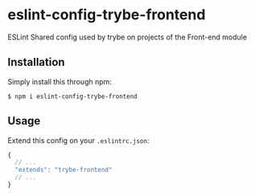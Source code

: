 # eslint-config-trybe-frontend

ESLint Shared config used by trybe on projects of the Front-end module

## Installation

Simply install this through npm:

```shell
$ npm i eslint-config-trybe-frontend
```

## Usage

Extend this config on your `.eslintrc.json`:

```javascript
{
  // ...
  "extends": "trybe-frontend"
  // ...
}
```
